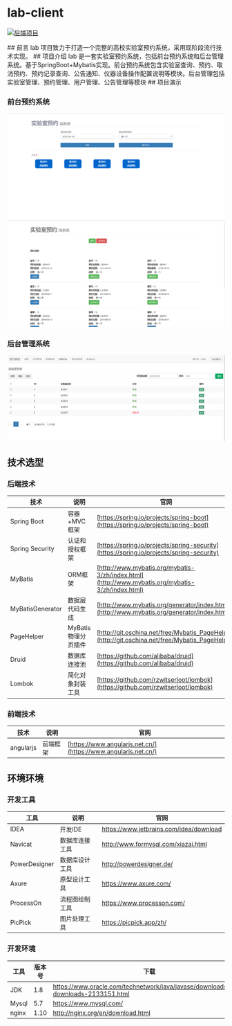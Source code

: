 # lab-client

<p>
  <a href="https://github.com/xiaoguangdong999/Lab_TST_ING"><img src="http://macro-oss.oss-cn-shenzhen.aliyuncs.com/mall/badge/%E5%89%8D%E7%AB%AF%E9%A1%B9%E7%9B%AE-lab--admin--web-green.svg" alt="后端项目"></a>
</p>
## 前言
lab 项目致力于打造一个完整的高校实验室预约系统，采用现阶段流行技术实现。
## 项目介绍
lab 是一套实验室预约系统，包括前台预约系统和后台管理系统。基于SpringBoot+Mybatis实现。前台预约系统包含实验室查询、预约、取消预约、预约记录查询、公告通知、仪器设备操作配置说明等模块。后台管理包括实验室管理、预约管理、用户管理、公告管理等模块
## 项目演示

### 前台预约系统
![前台预约系统功能演示.png](/document/resource/lab1.png)
![前台预约系统功能演示.png](/document/resource/lab2.png)
### 后台管理系统
![后台管理系统功能演示.png](/document/resource/man1.png)

## 技术选型

### 后端技术

技术 | 说明 | 官网
----|----|----
Spring Boot | 容器+MVC框架 | [https://spring.io/projects/spring-boot](https://spring.io/projects/spring-boot)
Spring Security | 认证和授权框架 | [https://spring.io/projects/spring-security](https://spring.io/projects/spring-security)
MyBatis | ORM框架  | [http://www.mybatis.org/mybatis-3/zh/index.html](http://www.mybatis.org/mybatis-3/zh/index.html)
MyBatisGenerator | 数据层代码生成 | [http://www.mybatis.org/generator/index.html](http://www.mybatis.org/generator/index.html)
PageHelper | MyBatis物理分页插件 | [http://git.oschina.net/free/Mybatis_PageHelper](http://git.oschina.net/free/Mybatis_PageHelper)
Druid | 数据库连接池 | [https://github.com/alibaba/druid](https://github.com/alibaba/druid)
Lombok | 简化对象封装工具 | [https://github.com/rzwitserloot/lombok](https://github.com/rzwitserloot/lombok)

### 前端技术
技术 | 说明 | 官网
----|----|----
angularjs | 前端框架 | [https://www.angularjs.net.cn/](https://www.angularjs.net.cn/)

## 环境环境

### 开发工具

工具 | 说明 | 官网
----|----|----
IDEA | 开发IDE | https://www.jetbrains.com/idea/download
Navicat | 数据库连接工具 | http://www.formysql.com/xiazai.html
PowerDesigner | 数据库设计工具 | http://powerdesigner.de/
Axure | 原型设计工具 | https://www.axure.com/
ProcessOn | 流程图绘制工具 | https://www.processon.com/
PicPick | 图片处理工具 | https://picpick.app/zh/

### 开发环境

工具 | 版本号 | 下载
----|----|----
JDK | 1.8 | https://www.oracle.com/technetwork/java/javase/downloads/jdk8-downloads-2133151.html
Mysql | 5.7 | https://www.mysql.com/
nginx | 1.10 | http://nginx.org/en/download.html
